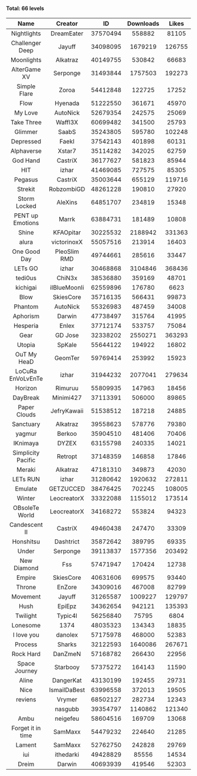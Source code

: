 #### Total: 66 levels

| Name | Creator | ID | Downloads | Likes |
|:---:|:---:|:---:|:---:|:---:|
| Nightlights | DreamEater | 37570494 | 558882 | 81105
| Challenger Deep | Jayuff | 34098095 | 1679219 | 126755
| Moonlights | Alkatraz | 40149755 | 530842 | 66683
| AlterGame XV | Serponge | 31493844 | 1757503 | 192273
| Simple Flare | Zoroa | 54412848 | 122725 | 17252
| Flow | Hyenada | 51222550 | 361671 | 45970
| My Love | AutoNick | 52679354 | 242575 | 25069
| Take Three | Waffl3X | 60699482 | 341500 | 25793
| Glimmer | SaabS | 35243805 | 595780 | 102248
| Depressed | FaekI | 37542143 | 401898 | 60131
| Alphaverse | Xstar7 | 35114282 | 342025 | 62759
| God Hand | CastriX | 36177627 | 581823 | 85944
| HIT | izhar | 41469085 | 727575 | 85305
| Pegasus | CastriX | 35003644 | 655129 | 119716
| Strekit | RobzombiGD | 48261228 | 190810 | 27920
| Storm Locked | AleXins | 64851707 | 234819 | 15348
| PENT up Emotions | Marrk | 63884731 | 181489 | 10808
| Shine | KFAOpitar | 30225532 | 2188942 | 331363
| alura | victorinoxX | 55057516 | 213914 | 16403
| One Good Day | PleoSlim RMD | 49744661 | 285616 | 33447
| LETs GO | izhar | 30468868 | 3104846 | 368436
| tedi0us | ChiN3x | 38536880 | 359169 | 48701
| kichigai | iIBlueMoonIi | 62559896 | 176780 | 6623
| Blow | SkiesCore | 35716135 | 566431 | 99873
| Phantom | AutoNick | 55326983 | 487459 | 34008
| Aphorism | Darwin | 47738497 | 315764 | 41995
| Hesperia | Enlex | 37712174 | 533757 | 75084
| Gear | GD Jose | 32338202 | 2550271 | 363293
| Utopia | SpKale | 55644122 | 194922 | 16802
| OuT My HeaD | GeomTer | 59769414 | 253992 | 15923
| LoCuRa EnVoLvEnTe | izhar | 31944232 | 2077041 | 279634
| Horizon | Rimuruu | 55809935 | 147963 | 18456
| DayBreak | Minimi427 | 37113391 | 506000 | 89865
| Paper Clouds | JefryKawaii | 51538512 | 187218 | 24885
| Sanctuary | Alkatraz | 39558623 | 578776 | 79380
| yagmur | Berkoo | 35904510 | 481406 | 70406
| IKnimaya | DYZEX | 63155798 | 240335 | 14021
| Simplicity Pacific | Retropt | 37148359 | 146858 | 17846
| Meraki | Alkatraz | 47181310 | 349873 | 42030
| LETs  RUN | izhar | 31280642 | 1920632 | 272811
| Emulate | GETZUCCED | 38476425 | 702245 | 108005
| Winter | LeocreatorX | 33322088 | 1155012 | 173514
| OBsoleTe World | LeocreatorX | 34168272 | 553824 | 94323
| Candescent II | CastriX | 49460438 | 247470 | 33309
| Honshitsu | Dashtrict | 35872642 | 389795 | 69335
| Under | Serponge | 39113837 | 1577356 | 203492
| New Diamond | Fss | 57471947 | 170424 | 12738
| Empire | SkiesCore | 40631606 | 699575 | 93440
| Throne | EnZore | 34309016 | 467008 | 82799
| Movement | Jayuff | 31265587 | 1009227 | 129797
| Hush | EpiEpz | 34362654 | 942121 | 135393
| Twilight | Typic4l | 56256840 | 75795 | 6804
| Lonesome | 1374 | 48035323 | 134343 | 18835
| I love you | danolex | 57175978 | 468000 | 52383
| Process | Sharks | 32122593 | 1640086 | 267671
| Rock Hard | DanZmeN | 57168782 | 266430 | 22956
| Space Journey | Starbooy | 57375272 | 164143 | 11590
| Aline | DangerKat | 43130199 | 192455 | 29731
| Nice | IsmailDaBest | 63996558 | 372013 | 19505
| reviens | Vrymer | 68502127 | 282734 | 12343
|   | nasgubb | 39354797 | 1140862 | 121340
| Ambu | neigefeu | 58604516 | 169709 | 13068
| Forget it in time | SamMaxx | 54479232 | 224640 | 21285
| Lament | SamMaxx | 52762750 | 242828 | 29769
| iui | ithedarki | 49428829 | 85556 | 14534
| Dreim | Darwin | 40693939 | 419546 | 52303
